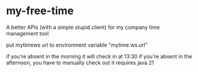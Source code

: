 # my-free-time

A better APIs (with a simple stupid client) for my company time management tool

put mytimews url to environment variable "mytime.ws.url"

if you're absent in the morning it will check in at 13:30
if you're absent in the afternoon, you have to manually check out
it requires java 21